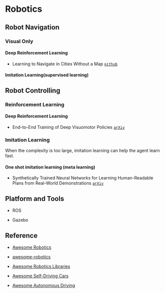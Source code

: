 # Robotics

## Robot Navigation

### Visual Only

#### Deep Reinforcement Learning

* Learning to Navigate in Cities Without a Map [`github`](https://arxiv.org/abs/1804.00168)

#### Imitation Learning(supervised learning)






## Robot Controlling

### Reinforcement Learning

#### Deep Reinforcement Learning

* End-to-End Training of Deep Visuomotor Policies [`arXiv`](https://arxiv.org/abs/1504.00702)

### Imitation Learning

When the complexity is too large, imitation learning can help the agent learn fast. 

#### One shot imitation learning (meta learning)

* Synthetically Trained Neural Networks for Learning Human-Readable Plans from Real-World Demonstrations [`arXiv`](https://arxiv.org/abs/1805.07054)

## Platform and Tools

* ROS

* Gazebo


## Reference

* [Awesome Robotics](https://github.com/kiloreux/awesome-robotics)

* [awesome-robotics](https://github.com/ahundt/awesome-robotics)

* [Awesome Robotics Libraries](https://github.com/jslee02/awesome-robotics-libraries)

* [Awesome Self-Driving Cars](https://github.com/daohu527/awesome-self-driving-car)

* [Awesome Autonomous Driving](https://github.com/autonomousdrivingkr/Awesome-Autonomous-Driving)

